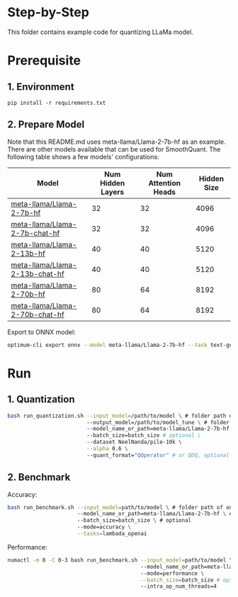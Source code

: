 Step-by-Step
============

This folder contains example code for quantizing LLaMa model.

# Prerequisite

## 1. Environment
```shell
pip install -r requirements.txt
```

## 2. Prepare Model

Note that this README.md uses meta-llama/Llama-2-7b-hf as an example. There are other models available that can be used for SmoothQuant. The following table shows a few models' configurations:

| Model | Num Hidden Layers| Num Attention Heads | Hidden Size |
| --- | --- | --- | --- |
| [meta-llama/Llama-2-7b-hf](https://huggingface.co/meta-llama/Llama-2-7b-hf) | 32 | 32 | 4096 |
| [meta-llama/Llama-2-7b-chat-hf](https://huggingface.co/meta-llama/Llama-2-7b-chat-hf) | 32 | 32 | 4096 |
| [meta-llama/Llama-2-13b-hf](https://huggingface.co/meta-llama/Llama-2-13b-hf) | 40 | 40 | 5120 |
| [meta-llama/Llama-2-13b-chat-hf](https://huggingface.co/meta-llama/Llama-2-13b-chat-hf) | 40 | 40 | 5120 |
| [meta-llama/Llama-2-70b-hf](https://huggingface.co/meta-llama/Llama-2-70b-hf) | 80 | 64 | 8192 |
| [meta-llama/Llama-2-70b-chat-hf](https://huggingface.co/meta-llama/Llama-2-70b-chat-hf) | 80 | 64 | 8192 |

Export to ONNX model:

```bash
optimum-cli export onnx --model meta-llama/Llama-2-7b-hf --task text-generation-with-past --legacy ./Llama-2-7b-hf
```

# Run

## 1. Quantization

```bash
bash run_quantization.sh --input_model=/path/to/model \ # folder path of onnx model
                         --output_model=/path/to/model_tune \ # folder path to save onnx model
                         --model_name_or_path=meta-llama/Llama-2-7b-hf \ # huggingface model id or folder path containing tokenizer and config file
                         --batch_size=batch_size # optional \
                         --dataset NeelNanda/pile-10k \
                         --alpha 0.6 \ 
                         --quant_format="QOperator" # or QDQ, optional
```

## 2. Benchmark

Accuracy:

```bash
bash run_benchmark.sh --input_model=path/to/model \ # folder path of onnx model
                      --model_name_or_path=meta-llama/Llama-2-7b-hf \ # huggingface model id or folder path containing tokenizer and config file
                      --batch_size=batch_size \ # optional 
                      --mode=accuracy \
                      --tasks=lambada_openai
```

Performance:
```bash
numactl -m 0 -C 0-3 bash run_benchmark.sh --input_model=path/to/model \ # folder path of onnx model
                                          --model_name_or_path=meta-llama/Llama-2-7b-hf \ # huggingface model id or folder path containing tokenizer and config file
                                          --mode=performance \
                                          --batch_size=batch_size # optional \
                                          --intra_op_num_threads=4
```
